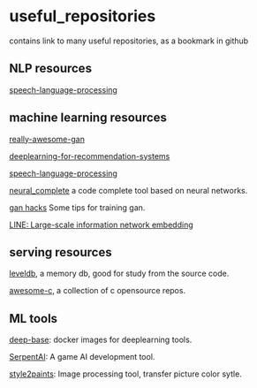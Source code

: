 # useful_repositories
contains link to many useful repositories, as a bookmark in github

## NLP resources

[speech-language-processing](https://github.com/edobashira/speech-language-processing)

## machine learning resources

[really-awesome-gan](https://github.com/nightrome/really-awesome-gan)

[deeplearning-for-recommendation-systems](https://github.com/robi56/Deep-Learning-for-Recommendation-Systems)

[speech-language-processing](https://github.com/edobashira/speech-language-processing)

[neural_complete](https://github.com/kootenpv/neural_complete) a code complete tool based on neural networks.

[gan hacks](https://github.com/soumith/ganhacks) Some tips for training gan.

[LINE: Large-scale information network embedding](https://github.com/tangjianpku/LINE)

## serving resources

[leveldb](https://github.com/google/leveldb), a memory db, good for study from the source code.

[awesome-c](https://github.com/kozross/awesome-c), a collection of c opensource repos.


## ML tools
[deep-base](https://github.com/dominiek/deep-base): docker images for deeplearning tools.

[SerpentAI](https://github.com/SerpentAI/SerpentAI): A game AI development tool.

[style2paints](https://github.com/lllyasviel/style2paints): Image processing tool, transfer picture color sytle.
